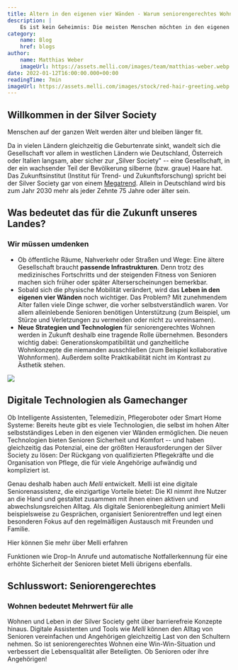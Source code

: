 ```yaml
---
title: Altern in den eigenen vier Wänden - Warum seniorengerechtes Wohnen ein Trend mit Zukunft ist
description: |
    Es ist kein Geheimnis: Die meisten Menschen möchten in den eigenen vier Wänden alt werden und nicht im Alten- oder Pflegeheim. In unserem Artikel verraten wir, was dieser Trend für unsere Gesellschaft bedeutet und wie Technologie das seniorengerechte Wohnen schon heute vereinfachen kann.
category:
    name: Blog
    href: blogs
author:
    name: Matthias Weber
    imageUrl: https://assets.melli.com/images/team/matthias-weber.webp
date: 2022-01-12T16:00:00.000+00:00
readingTime: 7min
imageUrl: https://assets.melli.com/images/stock/red-hair-greeting.webp
---
```


## Willkommen in der Silver Society

Menschen auf der ganzen Welt werden älter und bleiben länger fit.

Da in vielen Ländern gleichzeitig die Geburtenrate sinkt, wandelt sich die Gesellschaft vor allem in westlichen Ländern wie Deutschland, Österreich oder Italien langsam, aber sicher zur „Silver Society" -- eine Gesellschaft, in der ein wachsender Teil der Bevölkerung silberne (bzw. graue) Haare hat. Das Zukunftsinstitut (Institut für Trend- und Zukunftsforschung) spricht bei der Silver Society gar von einem [Megatrend](https://www.zukunftsinstitut.de/dossier/megatrend-silver-society/).  Allein in Deutschland wird bis zum Jahr 2030 mehr als jeder Zehnte 75 Jahre oder älter sein.

## Was bedeutet das für die Zukunft unseres Landes?

### Wir müssen umdenken

* Ob öffentliche Räume, Nahverkehr oder Straßen und Wege: Eine ältere Gesellschaft braucht **passende Infrastrukturen**. Denn trotz des medizinisches Fortschritts und der steigenden Fitness von Senioren machen sich früher oder später Alterserscheinungen bemerkbar.
* Sobald sich die physische Mobilität verändert, wird das **Leben in den eigenen vier Wänden** noch wichtiger. Das Problem? Mit zunehmendem Alter fallen viele Dinge schwer, die vorher selbstverständlich waren. Vor allem alleinlebende Senioren benötigen Unterstützung (zum Beispiel, um Stürze und Verletzungen zu vermeiden oder nicht zu vereinsamen).
* **Neue Strategien und Technologien** für seniorengerechtes Wohnen werden in Zukunft deshalb eine tragende Rolle übernehmen. Besonders wichtig dabei: Generationskompatibilität und ganzheitliche Wohnkonzepte die niemanden ausschließen (zum Beispiel kollaborative Wohnformen). Außerdem sollte Praktikabilität nicht im Kontrast zu Ästhetik stehen.


![](https://assets.melli.com/stock/video-chat-1.webp)

## Digitale Technologien als Gamechanger

Ob Intelligente Assistenten, Telemedizin, Pflegeroboter oder Smart Home
Systeme: Bereits heute gibt es viele Technologien, die selbst im hohen
Alter selbstständiges Leben in den eigenen vier Wänden ermöglichen. Die
neuen Technologien bieten Senioren Sicherheit und Komfort -- und haben
gleichzeitig das Potenzial, eine der größten Herausforderungen der
Silver Society zu lösen: Der Rückgang von qualifizierten Pflegekräfte
und die Organisation von Pflege, die für viele Angehörige aufwändig und
kompliziert ist.

<Testimonial
    name="Dr. Ariane Schenk" 
    role="Bereichsleiterin Health & Pharma bei Bitkom" 
    url="https://www.bitkom.org/"
    imageUrl="https://www.bitkom.org/sites/main/files/styles/400_x_533/public/2019-08/ariane_schenk_a_web_m.jpg?h=6ff6549d&itok=a2_2whot"
    text="Die Digitalisierung kann Seniorinnen und Senioren wertvolle Dienste leisten und in einer älter werdenden Gesellschaft auch der Schlüssel für ein langes Leben in den eigenen vier Wänden sein"
/>

Genau deshalb haben auch *Melli* entwickelt. Melli ist eine digitale
Seniorenassistenz, die einzigartige Vorteile bietet: Die KI nimmt ihre
Nutzer an die Hand und gestaltet zusammen mit ihnen einen aktiven und
abwechslungsreichen Alltag. Als digitale Seniorenbegleitung animiert
Melli beispielsweise zu Gesprächen, organisiert Seniorentreffen und
legt einen besonderen Fokus auf den regelmäßigen Austausch mit Freunden
und Familie.

<router-link to="/">
Hier können Sie mehr über Melli erfahren
</router-link>

Funktionen wie Drop-In Anrufe und automatische Notfallerkennung für eine
erhöhte Sicherheit der Senioren bietet Melli übrigens ebenfalls.

## Schlusswort: Seniorengerechtes

### Wohnen bedeutet Mehrwert für alle

Wohnen und Leben in der Silver Society geht über barrierefreie Konzepte
hinaus. Digitale Assistenten und Tools wie *Melli* können den Alltag
von Senioren vereinfachen und Angehörigen gleichzeitig Last von den
Schultern nehmen. So ist seniorengerechtes Wohnen eine Win-Win-Situation
und verbessert die Lebensqualität aller Beteiligten. Ob Senioren oder
ihre Angehörigen!
